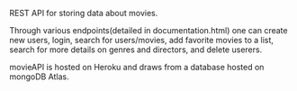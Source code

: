 REST API for storing data about movies. 

Through various endpoints(detailed in documentation.html) one can create new users, login,
search for users/movies, add favorite movies to a list, search for more details on genres and
directors, and delete userers. 

movieAPI is hosted on Heroku and draws from a database hosted on mongoDB Atlas. 